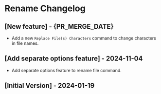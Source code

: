 # Rename Changelog

## [New feature] - {PR_MERGE_DATE}

- Add a new `Replace File(s) Characters` command to change characters in file names.

## [Add separate options feature] - 2024-11-04

- Add separate options feature to rename file command.

## [Initial Version] - 2024-01-19
